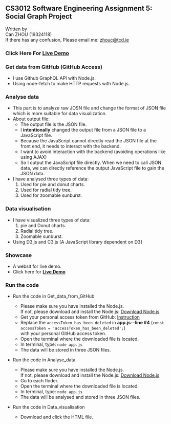 ## CS3012 Software Engineering Assignment 5: **Social Graph Project**  

Written by  
Can ZHOU (19324118)  
If there has any confusion, Please email me: zhouc@tcd.ie

### Click Here For **[Live Demo](https://can-zhou.github.io/CS3012/index.html)**

### Get data from GitHub (GitHub Access)  
- I use Github GraphQL API with Node.js.
- Using node-fetch to make HTTP requests with Node.js.

### Analyse data  
- This part is to analyze raw JOSN file and change the format of JSON file which is more suitable for data visualization.
- About output file:
  - The output file is the JSON file.
  - I **intentionally** changed the output file from a JSON file to a JavaScript file.
  - Because the JavaScript cannot directly read the JSON file at the front end, it needs to interact with the backend.
  - I want to avoid interaction with the backend (avoiding operations like using AJAX)
  - So I output the JavaScript file directly. When we need to call JSON data, we can directly reference the output JavaScript file to gain the JSON data.
- I have analysed three types of data:
    1. Used for pie and donut charts.
    2. Used for radial tidy tree.
    3. Used for zoomable sunburst.

### Data visualisation
- I have visualized three types of data:
    1. pie and Donut charts.
    2. Radial tidy tree.
    3. Zoomable sunburst.
- Using D3.js and C3.js [A JavaScript library dependent on D3]

### Showcase
- A websit for live demo.
- Click here for **[Live Demo](https://can-zhou.github.io/CS3012/index.html)**

### Run the code
- Run the code in Get_data_from_GitHub
    - Please make sure you have installed the Node.js.  
      If not, please download and install the Node.js: [Download Node.js](https://nodejs.org/en/)
    - Get your personal access token from GitHub: [Instruction](https://help.github.com/en/github/authenticating-to-github/creating-a-personal-access-token-for-the-command-line)   
    - Replace the `accessToken_has_been_deleted` in
      **app.js--line #4** (`const accessToken = 'accessToken_has_been_deleted';`)   
      with your personal GitHub access token.
    - Open the terminal where the downloaded file is located.
    - In terminal, type: `node app.js`
    - The data will be stored in three JSON files.

- Run the code in Analyse_data 
    - Please make sure you have installed the Node.js.  
      If not, please download and install the Node.js: [Download Node.js](https://nodejs.org/en/)
    - Go to each floder.
    - Open the terminal where the downloaded file is located.
    - In terminal, type: `node app.js`
    - The data will be analysed and stored in three JSON files.

- Run the code in Data_visualisation
    - Download and click the HTML file.
